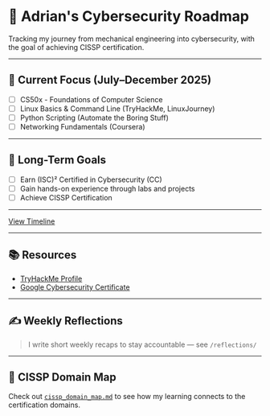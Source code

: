 # 🚀 Adrian's Cybersecurity Roadmap

Tracking my journey from mechanical engineering into cybersecurity, with the goal of achieving CISSP certification.

---

## 📅 Current Focus (July–December 2025)
- [ ] CS50x - Foundations of Computer Science
- [ ] Linux Basics & Command Line (TryHackMe, LinuxJourney)
- [ ] Python Scripting (Automate the Boring Stuff)
- [ ] Networking Fundamentals (Coursera)

---

## 🔐 Long-Term Goals
- [ ] Earn (ISC)² Certified in Cybersecurity (CC)
- [ ] Gain hands-on experience through labs and projects
- [ ] Achieve CISSP Certification

---

[View Timeline](docs/learning_timeline.md)

---

## 📚 Resources
- [TryHackMe Profile](https://tryhackme.com/)
- [Google Cybersecurity Certificate](https://www.coursera.org/professional-certificates/google-cybersecurity)

---

## ✍️ Weekly Reflections
> I write short weekly recaps to stay accountable — see `/reflections/`

---

## 🔗 CISSP Domain Map
Check out [`cissp_domain_map.md`](./cissp_domain_map.md) to see how my learning connects to the certification domains.
